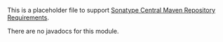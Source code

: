 This is a placeholder file to support [Sonatype Central Maven Repository](http://central.sonatype.org/) [Requirements](http://central.sonatype.org/pages/requirements.html).

There are no javadocs for this module.